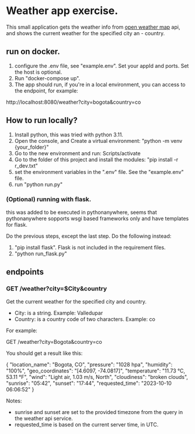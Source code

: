 # Weather app exercise.

This small application gets the weather info from
[open weather map](https://openweathermap.org/)
api, and shows the current weather for the specified city an - country.


## run on docker.

1. configure the .env file, see "example.env". Set your appId and ports. Set the host is optional.
2. Run "docker-compose up".
3. The app should run, if you're in a local environment, you can access to the endpoint, for example:

http://localhost:8080/weather?city=bogota&country=co

## How to run locally?

1. Install python, this was tried with python 3.11.
2. Open the console, and Create a virtual environment: "python -m venv {your_folder}"
3. Go to the new environment and run: Scripts/activate
4. Go to the folder of this project and install the modules: "pip install -r r_dev.txt"
5. set the environment variables in the ".env" file. See the "example.env" file.
6. run "python run.py"

### (Optional) running with flask.

this was added to be executed in pythonanywhere, seems that pythonanywhere sopports wsgi based frameworks only and have templates for flask.

Do the previous steps, except the last step. Do the following instead:
1. "pip install flask". Flask is not included in the requirement files.
2. "python run_flask.py"

## endpoints

### GET /weather?city=$City&country

Get the current weather for the specified city and country.

- City: is a string. Example: Valledupar
- Country: is a country code of two characters. Example: co

For example:

GET /weather?city=Bogota&country=co

You should get a result like this:

{
    "location_name": "Bogota, CO",
    "pressure": "1028 hpa",
    "humidity": "100%",
    "geo_coordinates": "[4.6097, -74.0817]",
    "temperature": "11.73 °C, 53.11 °F",
    "wind": "Light air, 1.03 m/s, North",
    "cloudiness": "broken clouds",
    "sunrise": "05:42",
    "sunset": "17:44",
    "requested_time": "2023-10-10 06:06:52"
}

Notes:

* sunrise and sunset are set to the provided timezone from the query in the weather api service.
* requested_time is based on the current server time, in UTC.

